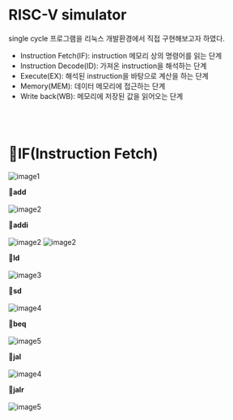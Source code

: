 
# RISC-V simulator

single cycle 프로그램을 리눅스 개발환경에서 직접 구현해보고자 하였다. 
* Instruction Fetch(IF): instruction 메모리 상의 명령어를 읽는 단계
* Instruction Decode(ID): 가져온 instruction을 해석하는 단계
* Execute(EX): 해석된 instruction을 바탕으로 계산을 하는 단계
* Memory(MEM): 데이터 메모리에 접근하는 단계
* Write back(WB): 메모리에 저장된 값을 읽어오는 단계

<br><br>

# 🌟IF(Instruction Fetch)
![image1](https://user-images.githubusercontent.com/110325367/229280302-f8d73cae-7aef-446f-b1eb-3413d8612915.png)


🌟**add**<br><br>
![image2](https://user-images.githubusercontent.com/110325367/229280412-e2d35f90-a320-4cae-ac84-3815b82e0d38.png)

🌟**addi**<br><br>
![image2](https://user-images.githubusercontent.com/110325367/229280457-0ca75d24-8cf9-4265-991e-d8aeec16a81d.png)
![image2](https://user-images.githubusercontent.com/110325367/229280498-b67321bb-e777-4c8a-a98b-4981341702d0.png)


🌟**Id**<br><br>
![image3](https://user-images.githubusercontent.com/110325367/229280576-d87d7b1f-0067-43ca-9421-e38beb0eff5e.png)

🌟**sd**<br><br>
![image4](https://user-images.githubusercontent.com/110325367/229280611-b7edb61a-d4eb-4422-a316-98cc54cc37ee.png)


🌟**beq**<br><br>
![image5](https://user-images.githubusercontent.com/110325367/229280715-d9b28e7d-745d-4fba-9121-51c8f4c375cf.png)

🌟**jal**<br><br>
![image4](https://user-images.githubusercontent.com/110325367/229280772-5d071242-42c9-4c9e-aadf-9f1203e4d91a.png)


🌟**jalr**<br><br>
![image5](https://user-images.githubusercontent.com/110325367/229280808-eb7480cf-1248-4503-a5ac-a72e90f3d145.png)


